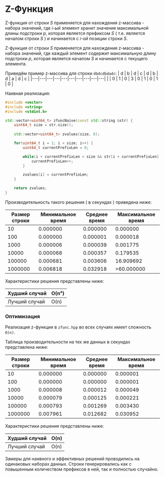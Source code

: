 # Z-Функция
Z-функция от строки *S* применяется для нахождения z-массива - набора значений, где *i-ый* элемент хранит значение максимальной длины подстроки *p*, которая является префиксом *S* ( т.е. является началом строки *S* ) и начинается с *i-ой* позиции строки *S*.

Z-функция от строки *S* применяется для нахождения z-массива - набора значений, где каждый элемент содержит максимальную длину подстроки *p*, которая является началом *S* и начинается с текущего элемента.

Приведём пример z-массива для строки `dbdcdbdadc`:
| d | b | d | c | d | b | d | a | d | c |
|---|---|---|---|---|---|---|---|---|---|
|   | 0 | 1 | 0 | 3 | 0 | 1 | 0 | 1 | 0 |

Наивная реализация:

```cpp
#include <vector>
#include <string>
#include <stdint.h>

std::vector<uint64_t> zfuncNaive(const std::string &str) {
    uint64_t size = str.size();
    
    std::vector<uint64_t> zvalues(size, 0);

    for(uint64_t i = 1; i < size; i++) {
        uint64_t currentPrefixLen = 0;

        while(i + currentPrefixLen < size && str[i + currentPrefixLen] == str[currentPrefixLen]) {
            currentPrefixLen++;
        }

        zvalues[i] = currentPrefixLen;
    }

    return zvalues;
}
```

Производительность такого решения ( в секундах ) приведена ниже:

| Размер строки | Минимальное время | Среднее время | Максимальное время |
|---------------|-------------------|---------------|--------------------|
| 10            | 0.000000          | 0.000000      | 0.000000           |
| 100           | 0.000000          | 0.000001      | 0.000018           |
| 1000          | 0.000006          | 0.000039      | 0.001775           |
| 10000         | 0.000068          | 0.000357      | 0.179535           |
| 100000        | 0.000681          | 0.003606      | 16.909692          |
| 1000000       | 0.006818          | 0.032918      | >60.000000         |

Характеристики решения представлены ниже:

| Худший случай     | O(n²) |
|-------------------|-------|
| Лучший случай     | O(n)  |

### Оптимизация

Реализация z-функции в `zfunc.hpp` во всех случаях имеет сложность `O(n)`.

Таблица производительности на тех же данных в секундах представлена ниже:

| Размер строки | Минимальное время | Среднее время | Максимальное время |
|---------------|-------------------|---------------|--------------------|
| 10            | 0.000000          | 0.000000      | 0.000001           |
| 100           | 0.000000          | 0.000000      | 0.000001           |
| 1000          | 0.000008          | 0.000012      | 0.000049           |
| 10000         | 0.000079          | 0.000125      | 0.000221           |
| 100000        | 0.000793          | 0.001269      | 0.003430           |
| 1000000       | 0.007961          | 0.012682      | 0.030952           |

Характеристики решения представлены ниже:

| Худший случай     | O(n)  |
|-------------------|-------|
| Лучший случай     | O(n)  |

Замеры для наивного и эффективных решений проводились на одинаковых наборах данных. Строки генерировались как с повышенным количеством префиксов в ней, так и полностью случайно.